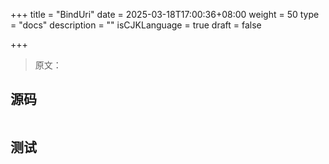 +++
title = "BindUri"
date = 2025-03-18T17:00:36+08:00
weight = 50
type = "docs"
description = ""
isCJKLanguage = true
draft = false

+++

> 原文：

## 源码

```go

```



## 测试

```powershell

```

